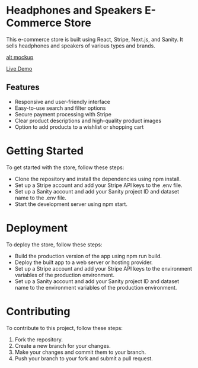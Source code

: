 # Headphones and Speakers E-Commerce Store
This e-commerce store is built using React, Stripe, Next.js, and Sanity. It sells headphones and speakers of various types and brands.

[alt mockup](/ecommerce/demo/screenshot-rocks.png)

[Live Demo](https://ecommerce-sanity-stripe-alpha-nine.vercel.app/)

## Features
- Responsive and user-friendly interface
- Easy-to-use search and filter options
- Secure payment processing with Stripe
- Clear product descriptions and high-quality product images
- Option to add products to a wishlist or shopping cart

# Getting Started
To get started with the store, follow these steps:

- Clone the repository and install the dependencies using npm install.
- Set up a Stripe account and add your Stripe API keys to the .env file.
- Set up a Sanity account and add your Sanity project ID and dataset name to the .env file.
- Start the development server using npm start.

# Deployment
To deploy the store, follow these steps:

- Build the production version of the app using npm run build.
- Deploy the built app to a web server or hosting provider.
- Set up a Stripe account and add your Stripe API keys to the environment variables of the production environment.
- Set up a Sanity account and add your Sanity project ID and dataset name to the environment variables of the production environment.

# Contributing
To contribute to this project, follow these steps:

1. Fork the repository.
2. Create a new branch for your changes.
3. Make your changes and commit them to your branch.
4. Push your branch to your fork and submit a pull request.
